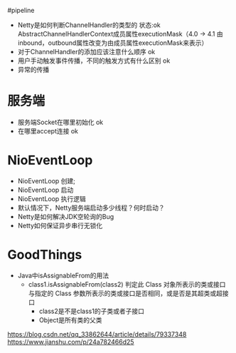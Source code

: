 #pipeline
  + Netty是如何判断ChannelHandler的类型的 状态:ok AbstractChannelHandlerContext成员属性executionMask（4.0 -> 4.1 由inbound，outbound属性改变为由成员属性executionMask来表示）
  + 对于ChannelHandler的添加应该注意什么顺序 ok 
  + 用户手动触发事件传播，不同的触发方式有什么区别  ok 
  + 异常的传播


# 服务端
 + 服务端Socket在哪里初始化 ok
 + 在哪里accept连接 ok

# NioEventLoop  
   + NioEventLoop 创建;
   + NioEventLoop 启动
   + NioEventLoop 执行逻辑
   + 默认情况下，Netty服务端启动多少线程？何时启动？
   + Netty是如何解决JDK空轮询的Bug
   + Netty如何保证异步串行无锁化
   
   
# GoodThings
+ Java中isAssignableFrom的用法
  - class1.isAssignableFrom(class2) 判定此 Class 对象所表示的类或接口与指定的 Class 参数所表示的类或接口是否相同，或是否是其超类或超接口
    + class2是不是class1的子类或者子接口
    + Object是所有类的父类


https://blog.csdn.net/qq_33862644/article/details/79337348
https://www.jianshu.com/p/24a782466d25   